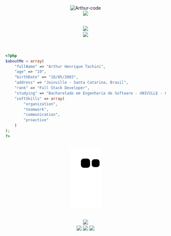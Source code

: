 <div align="center">
  <img alt="Arthur-code" height="180" src="https://i.pinimg.com/originals/ac/8f/61/ac8f610d390a504026b5e7bd2b67818f.gif">
</div>

<div align="center">
    <img src="https://readme-typing-svg.demolab.com/?font=Roboto&weight=900&size=34&duration=1&pause=1&color=FFFFFF&center=true&vCenter=true&repeat=false&width=520&lines=Hello,+my+name+is+Arthur+Tachini!">
</div>

##

<div align="center">
  <div>
    <img src="https://readme-typing-svg.demolab.com/?font=Roboto&weight=900&size=20&duration=1&pause=1&color=FFFFFF&center=true&vCenter=true&repeat=false&width=460&lines=My+technologies:">
  </div>
  <div>
    <img src="https://skillicons.dev/icons?i=html,css,bootstrap,js,php,laravel,mysql,docker,git,gitlab" />
  </div>
</div>
</div><br>

##

```php
<?php
$aboutMe = array(
	"fullName" => "Arthur Henrique Tachini",
	"age" => "19",
	"birthDate" => "18/05/2003",
	"address" => "Joinville - Santa Catarina, Brasil",
	"rank" => "Full Stack Developer",
	"studying" => "Bacharelado em Engenharia de Software - UNIVILLE - Campus Joinville",
	"softSkills" => array(
		"organization",
		"teamwork",
		"communication",
		"proactive"
	)
);
?>
```

##

<div align="center">

  ![Snake animation](https://github.com/tachiniarthur/tachiniarthur/blob/output/github-contribution-grid-snake.svg)

</div>

##
  
<div align="center">
  <img src="https://readme-typing-svg.demolab.com/?font=Roboto&weight=900&size=20&duration=1&pause=1&color=FFFFFF&center=true&vCenter=true&repeat=false&width=460&lines=You+can+reach+me+at:">
  <div>
    <a href="https://www.linkedin.com/in/arthurtachini" target="_blank"><img src="https://img.shields.io/badge/-LinkedIn-%230077B5?style=for-the-badge&logo=linkedin&logoColor=white" target="_blank"></a>
    <a href="https://www.instagram.com/tachiini_/" target="_blank"><img src="https://img.shields.io/badge/-Instagram-%23E4405F?style=for-the-badge&logo=instagram&logoColor=white" target="_blank"></a>
    <a href = "mailto:tachiniarthur@gmail.com"><img src="https://img.shields.io/badge/-Gmail-%23333?style=for-the-badge&logo=gmail&logoColor=white" target="_blank"></a>
  </div>
</div>
